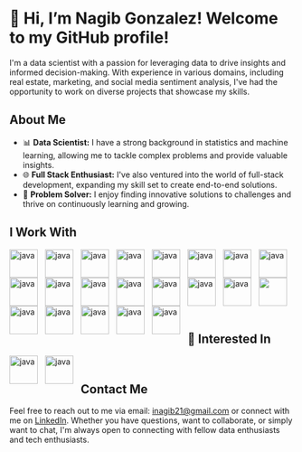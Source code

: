 # 👋 Hi, I’m Nagib Gonzalez! Welcome to my GitHub profile!

I'm a data scientist with a passion for leveraging data to drive insights and informed decision-making. With experience in various domains, including real estate, marketing, and social media sentiment analysis, I've had the opportunity to work on diverse projects that showcase my skills.

## About Me

- 📊 **Data Scientist:** I have a strong background in statistics and machine learning, allowing me to tackle complex problems and provide valuable insights.
- 🌐 **Full Stack Enthusiast:** I've also ventured into the world of full-stack development, expanding my skill set to create end-to-end solutions.
- 🚀 **Problem Solver:** I enjoy finding innovative solutions to challenges and thrive on continuously learning and growing.

## I Work With

<img align="left" width='50px' alt="java" style="padding-right:10px" src="https://cdn.jsdelivr.net/gh/devicons/devicon/icons/python/python-original.svg" >
<img align="left" width='50px' alt="java" style="padding-right:10px"  src="https://cdn.jsdelivr.net/gh/devicons/devicon/icons/javascript/javascript-original.svg">
<img align="left" width='50px' alt="java" style="padding-right:10px"  src="https://cdn.jsdelivr.net/gh/devicons/devicon/icons/typescript/typescript-original.svg">
<img align="left" width='50px' alt="java" style="padding-right:10px" src="https://cdn.jsdelivr.net/gh/devicons/devicon/icons/go/go-original.svg"> 				
<img align="left" width='50px' alt="java" style="padding-right:10px"  src="https://cdn.jsdelivr.net/gh/devicons/devicon/icons/fastapi/fastapi-original.svg">
<img align="left" width='50px' alt="java" style="padding-right:10px"  src="https://cdn.jsdelivr.net/gh/devicons/devicon/icons/django/django-plain-wordmark.svg"/>
<img align="left" width='50px' alt="java" style="padding-right:10px"  src="https://cdn.jsdelivr.net/gh/devicons/devicon/icons/flask/flask-original-wordmark.svg">         
<img align="left" width='50px' alt="java" style="padding-right:10px"  src="https://cdn.jsdelivr.net/gh/devicons/devicon/icons/react/react-original.svg">
<img align="left" width='50px' alt="java" style="padding-right:10px" src="https://cdn.jsdelivr.net/gh/devicons/devicon/icons/nextjs/nextjs-original.svg">
<img align="left" width='50px' alt="java" style="padding-right:10px" src="https://cdn.jsdelivr.net/gh/devicons/devicon/icons/mysql/mysql-original-wordmark.svg"> <img align="left" width='50px' alt="java" style="padding-right:10px"  src="https://cdn.jsdelivr.net/gh/devicons/devicon/icons/mongodb/mongodb-original-wordmark.svg"> <img align="left" width='50px' alt="java" style="padding-right:10px"  src="https://cdn.jsdelivr.net/gh/devicons/devicon/icons/postgresql/postgresql-original.svg"> <img align="left" width='50px' alt="java" style="padding-right:10px"  src="https://cdn.jsdelivr.net/gh/devicons/devicon/icons/redis/redis-original.svg">
<img align="left" width='50px' alt="java" style="padding-right:10px" src="https://cdn.jsdelivr.net/gh/devicons/devicon/icons/amazonwebservices/amazonwebservices-plain-wordmark.svg"> <img src="https://cdn.jsdelivr.net/gh/devicons/devicon/icons/googlecloud/googlecloud-original.svg" width='50'>  <img align="left" width='50px' alt="java" style="padding-right:10px"  src="https://cdn.jsdelivr.net/gh/devicons/devicon/icons/docker/docker-original.svg"> <img align="left" width='50px' alt="java" style="padding-right:10px" src="https://cdn.jsdelivr.net/gh/devicons/devicon/icons/jupyter/jupyter-original-wordmark.svg" />        
<img align="left" width='50px' alt="java" style="padding-right:10px" src="https://cdn.jsdelivr.net/gh/devicons/devicon/icons/pytorch/pytorch-original.svg" /> <img align="left" width='50px' alt="java" style="padding-right:10px" src="https://cdn.jsdelivr.net/gh/devicons/devicon/icons/tensorflow/tensorflow-original.svg" /> <img align="left" width='50px' alt="java" style="padding-right:10px" src="https://cdn.jsdelivr.net/gh/devicons/devicon/icons/git/git-original.svg" /> <img align="left" width='50px' alt="java" style="padding-right:10px" src="https://cdn.jsdelivr.net/gh/devicons/devicon/icons/bash/bash-original.svg" />   



<div align="left">
<br>


## 👀 Interested In
</div>

<img align="left" width='50px' alt="java" style="padding-right:10px" src="https://cdn.jsdelivr.net/gh/devicons/devicon/icons/rust/rust-plain.svg" /> <img  align="left" width='50px' alt="java" style="padding-right:10px"  src="https://cdn.jsdelivr.net/gh/devicons/devicon/icons/cplusplus/cplusplus-original.svg" />
          



<br>

## Contact Me

Feel free to reach out to me via email: inagib21@gmail.com or connect with me on [LinkedIn](https://www.linkedin.com/in/nagibgonzalez/). Whether you have questions, want to collaborate, or simply want to chat, I'm always open to connecting with fellow data enthusiasts and tech enthusiasts.



<!---
inagib21/inagib21 is a ✨ special ✨ repository because its `README.md` (this file) appears on your GitHub profile.
You can click the Preview link to take a look at your changes.
--->
